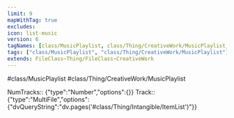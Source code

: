 ```yaml
---
limit: 9
mapWithTag: true
excludes: 
icon: list-music
version: 6
tagNames: [class/MusicPlaylist, class/Thing/CreativeWork/MusicPlaylist, schema-org/MusicPlaylist]
tags: ["class/MusicPlaylist", "class/Thing/CreativeWork/MusicPlaylist"]
extends: FileClass~Thing/FileClass~CreativeWork
---
```


#class/MusicPlaylist
#class/Thing/CreativeWork/MusicPlaylist

NumTracks:: {"type":"Number","options":{}}
Track:: {"type":"MultiFile","options":{"dvQueryString":"dv.pages('#class/Thing/Intangible/ItemList')"}}
